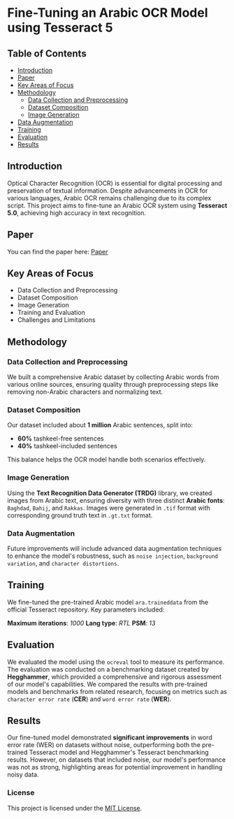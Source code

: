 # Fine-Tuning an Arabic OCR Model using Tesseract 5

## Table of Contents

* [Introduction](#introduction)
* [Paper](#paper)
* [Key Areas of Focus](#Key-areas-of-focus)
* [Methodology](#methodology)
  * [Data Collection and Preprocessing](#data-collection-and-preprocessing)
  * [Dataset Composition](#dataset-composition)
  * [Image Generation](#image-generation)
* [Data Augmentation](#data-augmentation)
* [Training](#training)
* [Evaluation](#evaluation)
* [Results](#results)

## Introduction
Optical Character Recognition (OCR) is essential for digital processing and preservation of textual information. Despite advancements in OCR for various languages, Arabic OCR remains challenging due to its complex script. This project aims to fine-tune an Arabic OCR system using **Tesseract 5.0**, achieving high accuracy in text recognition.

## Paper
You can find the paper here: [Paper](https://ieeexplore.ieee.org/document/10928060)

## Key Areas of Focus
* Data Collection and Preprocessing
* Dataset Composition
* Image Generation
* Training and Evaluation
* Challenges and Limitations

## Methodology

### Data Collection and Preprocessing
We built a comprehensive Arabic dataset by collecting Arabic words from various online sources, ensuring quality through preprocessing steps like removing non-Arabic characters and normalizing text.

### Dataset Composition
Our dataset included about **1 million** Arabic sentences, split into:

* **60%** tashkeel-free sentences
* **40%** tashkeel-included sentences

This balance helps the OCR model handle both scenarios effectively.

### Image Generation
Using the **Text Recognition Data Generator (TRDG)** library, we created images from Arabic text, ensuring diversity with three distinct **Arabic fonts**: `Baghdad`, `Bahij`, and `Rakkas`. Images were generated in `.tif` format with corresponding ground truth text in `.gt.txt` format.

### Data Augmentation
Future improvements will include advanced data augmentation techniques to enhance the model's robustness, such as `noise injection`, `background variation`, and `character distortions`.

## Training
We fine-tuned the pre-trained Arabic model `ara.traineddata` from the official Tesseract repository. Key parameters included:

**Maximum iterations**: *1000*
**Lang type**: *RTL*
**PSM**: *13*

## Evaluation
We evaluated the model using the `ocreval` tool to measure its performance. The evaluation was conducted on a benchmarking dataset created by **Hegghammer**, which provided a comprehensive and rigorous assessment of our model's capabilities. We compared the results with pre-trained models and benchmarks from related research, focusing on metrics such as `character error rate` (**CER**) and `word error rate` (**WER**).

## Results
Our fine-tuned model demonstrated **significant improvements** in word error rate (WER) on datasets without noise, outperforming both the pre-trained Tesseract model and Hegghammer's Tesseract benchmarking results. However, on datasets that included noise, our model's performance was not as strong, highlighting areas for potential improvement in handling noisy data.

### License
This project is licensed under the <ins>MIT License</ins>.
